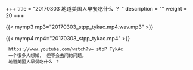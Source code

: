 +++
title = "20170303  地道美国人早餐吃什么 ？ "
description = ""
weight = 20
+++

{{< mymp3 mp3="20170303_stpp_tykac.mp4.wav.mp3" >}}

{{< mymp4 mp4="20170303_stpp_tykac.mp4" >}}

     https://www.youtube.com/watch?v= stpP TykAc 
     一个很多人想知， 但不会去问的问题。 
     地道美国人早餐吃什么 ？ 
